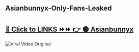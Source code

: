 
 ## Asianbunnyx-Only-Fans-Leaked

# <h2><a href="https://clipsfans.com/Asianbunnyx&ref=git">🔗 Click to LINKS ⏩⏩ 👉 🟢 Asianbunnyx </a></h2>

<a href="https://clipsfans.com/Asianbunnyx&ref=git" rel="nofollow" data-target="animated-image.originalLink"><img src="https://i.ibb.co.com/xMMVF88/686577567.gif" alt="Viral Video Original" style="max-width: 100%; display: inline-block;" data-target="animated-image.originalImage"></a>
